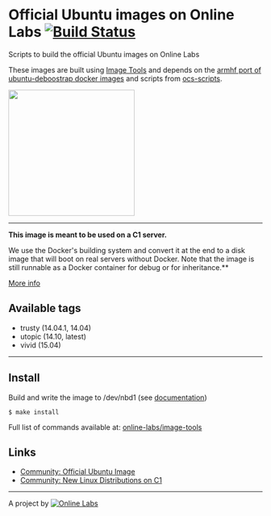 Official Ubuntu images on Online Labs [![Build Status](https://travis-ci.org/online-labs/image-ubuntu.svg?branch=master)](https://travis-ci.org/online-labs/image-ubuntu)
=====================================

Scripts to build the official Ubuntu images on Online Labs

These images are built using [Image Tools](https://github.com/online-labs/image-tools) and depends on the [armhf port of ubuntu-deboostrap docker images](https://registry.hub.docker.com/u/armbuild/ubuntu-debootstrap/) and scripts from [ocs-scripts](https://github.com/online-labs/ocs-scripts).

<img src="http://design.ubuntu.com/wp-content/uploads/logo-ubuntu_no®-black_orange-hex.svg" width="250px" />

---

**This image is meant to be used on a C1 server.**

We use the Docker's building system and convert it at the end to a disk image that will boot on real servers without Docker. Note that the image is still runnable as a Docker container for debug or for inheritance.**

[More info](https://github.com/online-labs/image-tools#docker-based-builder)

Available tags
--------------

- trusty (14.04.1, 14.04)
- utopic (14.10, latest)
- vivid (15.04)

---

Install
-------

Build and write the image to /dev/nbd1 (see [documentation](https://doc.cloud.online.net/howto/create_image.html))

    $ make install

Full list of commands available at: [online-labs/image-tools](https://github.com/online-labs/image-tools/tree/master#commands)

Links
-----

- [Community: Official Ubuntu Image](https://community.cloud.online.net/t/official-ubuntu-image/345?u=manfred)
- [Community: New Linux Distributions on C1](https://community.cloud.online.net/t/official-new-linux-distributions-debian-coreos-centos-fedora-arch-linux/229?u=manfred)

---

A project by [![Online Labs](https://raw.githubusercontent.com/online-labs/doc.cloud.online.net/master/www/documentation/docs_public/contents/images/logo_footer.png)](http://labs.online.net/)
